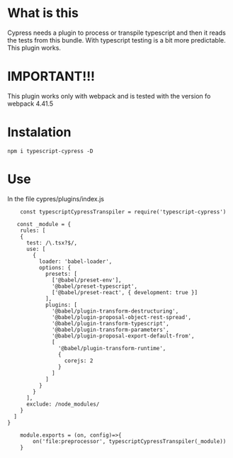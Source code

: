 # What is this

Cypress needs a plugin to process or transpile typescript and then it reads the tests from this bundle.
With typescript testing is a bit more predictable. This plugin works.

# IMPORTANT!!!

This plugin works only with webpack and is tested with the version fo webpack 4.41.5

# Instalation

`npm i typescript-cypress -D`

# Use

In the file cypres/plugins/index.js

```
    const typescriptCypressTranspiler = require('typescript-cypress')

   const _module = {
    rules: [
    {
      test: /\.tsx?$/,
      use: [
        {
          loader: 'babel-loader',
          options: {
            presets: [
              ['@babel/preset-env'],
              '@babel/preset-typescript',
              ['@babel/preset-react', { development: true }]
            ],
            plugins: [
              '@babel/plugin-transform-destructuring',
              '@babel/plugin-proposal-object-rest-spread',
              '@babel/plugin-transform-typescript',
              '@babel/plugin-transform-parameters',
              '@babel/plugin-proposal-export-default-from',
              [
                '@babel/plugin-transform-runtime',
                {
                  corejs: 2
                }
              ]
            ]
          }
        }
      ],
      exclude: /node_modules/
    }
  ]
}

    module.exports = (on, config)=>{
        on('file:preprocessor', typescriptCypressTranspiler(_module))
    }
```
